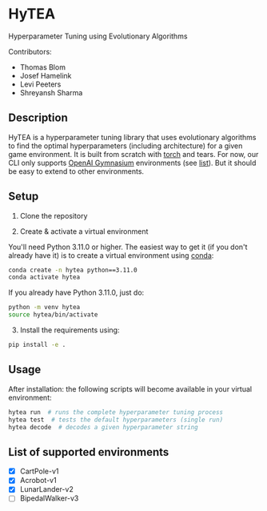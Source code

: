 # HyTEA

Hyperparameter Tuning using Evolutionary Algorithms

Contributors:

- Thomas Blom
- Josef Hamelink
- Levi Peeters
- Shreyansh Sharma

## Description

HyTEA is a hyperparameter tuning library that uses evolutionary algorithms to find the optimal hyperparameters (including architecture) for a given game environment.
It is built from scratch with [torch](https://pytorch.org/) and tears.
For now, our CLI only supports [OpenAI Gymnasium](https://gymnasium.farama.org/) environments (see [list](#list-of-supported-environments)).
But it should be easy to extend to other environments.

## Setup

1. Clone the repository

2. Create & activate a virtual environment

You'll need Python 3.11.0 or higher.
The easiest way to get it (if you don't already have it) is to create a virtual environment using [conda](https://docs.conda.io/en/latest/):

```bash
conda create -n hytea python==3.11.0
conda activate hytea
```

If you already have Python 3.11.0, just do:
    
```bash
python -m venv hytea
source hytea/bin/activate
```

3. Install the requirements using:
```bash
pip install -e .
```

## Usage

After installation: the following scripts will become available in your virtual environment:

```bash
hytea run  # runs the complete hyperparameter tuning process
hytea test  # tests the default hyperparameters (single run)
hytea decode  # decodes a given hyperparameter string
```

## List of supported environments

- [x] CartPole-v1
- [x] Acrobot-v1
- [x] LunarLander-v2
- [ ] BipedalWalker-v3

